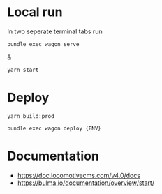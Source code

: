 # Local run

In two seperate terminal tabs run

```bundle exec wagon serve```

&

```yarn start```

# Deploy

```yarn build:prod```

```bundle exec wagon deploy {ENV}```

# Documentation

* https://doc.locomotivecms.com/v4.0/docs
* https://bulma.io/documentation/overview/start/
